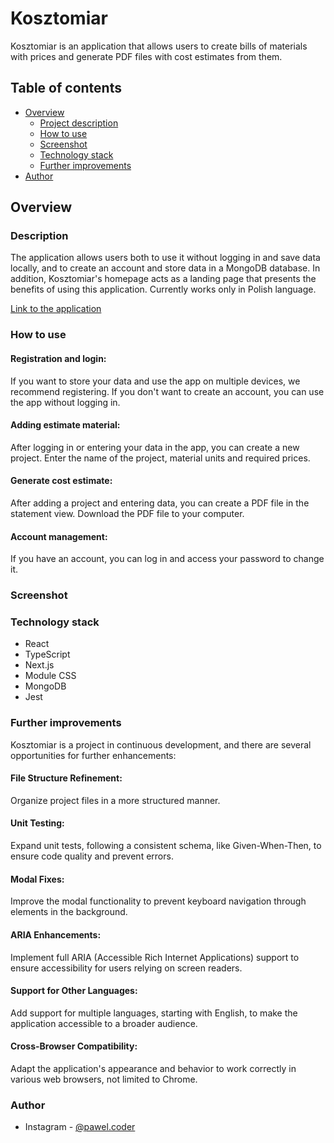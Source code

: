 # Kosztomiar

Kosztomiar is an application that allows users to create bills of materials with prices and generate PDF files with cost estimates from them.

## Table of contents

- [Overview](#overview)
  - [Project description](#description)
  - [How to use](#how-to-use)
  - [Screenshot](#screenshot)
  - [Technology stack](#technology-stack)
  - [Further improvements](#further-improvements)
- [Author](#author)

## Overview

### Description

The application allows users both to use it without logging in and save data locally, and to create an account and store data in a MongoDB database. In addition, Kosztomiar's homepage acts as a landing page that presents the benefits of using this application. Currently works only in Polish language.

[Link to the application](https://kosztomiar.vercel.app/)

### How to use

#### Registration and login:

If you want to store your data and use the app on multiple devices, we recommend registering. If you don't want to create an account, you can use the app without logging in.

#### Adding estimate material:

After logging in or entering your data in the app, you can create a new project. Enter the name of the project, material units and required prices.

#### Generate cost estimate:

After adding a project and entering data, you can create a PDF file in the statement view. Download the PDF file to your computer.

#### Account management:

If you have an account, you can log in and access your password to change it.

### Screenshot

<!-- ![](./screenshots/screenshot1.jpg)
![](./screenshots/screenshot3.jpg)
<img src="./screenshots/screenshot4.jpg" alt="" width="300">
<img src="./screenshots/screenshot5.jpg" alt="" width="300">
<img src="./screenshots/screenshot2.jpg" alt="" width="300"> -->

### Technology stack

- React
- TypeScript
- Next.js
- Module CSS
- MongoDB
- Jest

### Further improvements

Kosztomiar is a project in continuous development, and there are several opportunities for further enhancements:

#### File Structure Refinement:

Organize project files in a more structured manner.

#### Unit Testing:

Expand unit tests, following a consistent schema, like Given-When-Then, to ensure code quality and prevent errors.

#### Modal Fixes:

Improve the modal functionality to prevent keyboard navigation through elements in the background.

#### ARIA Enhancements:

Implement full ARIA (Accessible Rich Internet Applications) support to ensure accessibility for users relying on screen readers.

#### Support for Other Languages:

Add support for multiple languages, starting with English, to make the application accessible to a broader audience.

#### Cross-Browser Compatibility:

Adapt the application's appearance and behavior to work correctly in various web browsers, not limited to Chrome.

### Author

- Instagram - [@pawel.coder](https://www.instagram.com/pawel.coder/)
